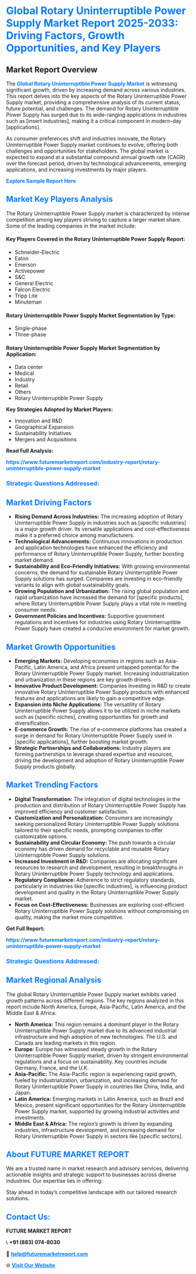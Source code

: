 <h1 style="color: #007BFF;">Global Rotary Uninterruptible Power Supply Market Report 2025-2033: Driving Factors, Growth Opportunities, and Key Players</h1>

<section id="overview">
<h2>Market Report Overview</h2>
<p>The <a href="https://www.futuremarketreport.com/industry-report/rotary-uninterruptible-power-supply-market" style="color: #007BFF; text-decoration: none;"><strong>Global Rotary Uninterruptible Power Supply Market</strong></a> is witnessing significant growth, driven by increasing demand across various industries. This report delves into the key aspects of the Rotary Uninterruptible Power Supply market, providing a comprehensive analysis of its current status, future potential, and challenges. The demand for Rotary Uninterruptible Power Supply has surged due to its wide-ranging applications in industries such as [insert industries], making it a critical component in modern-day [applications].</p>
<p>As consumer preferences shift and industries innovate, the Rotary Uninterruptible Power Supply market continues to evolve, offering both challenges and opportunities for stakeholders. The global market is expected to expand at a substantial compound annual growth rate (CAGR) over the forecast period, driven by technological advancements, emerging applications, and increasing investments by major players.</p>
</section>

<section id="overview">
<p><a href="https://www.futuremarketreport.com/request-sample/reportId=112691" style="color: #007BFF; text-decoration: none;"><strong>Explore Sample Report Here</strong></a></p>
</section>

<section id="key-players">
<h2 style="color: #007BFF;">Market Key Players Analysis</h2>
<p>The Rotary Uninterruptible Power Supply market is characterized by intense competition among key players striving to capture a larger market share. Some of the leading companies in the market include:</p>
<h4>Key Players Covered in the Rotary Uninterruptible Power Supply Report:</h4>
<ul><li>Schneider-Electric</li><li>Eaton</li><li>Emerson</li><li>Activepower</li><li>S&amp;C</li><li>General Electric</li><li>Falcon Electric</li><li>Tripp Lite</li><li>Minuteman</li></ul>
<h4>Rotary Uninterruptible Power Supply Market Segmentation by Type:</h4>
<ul><li>Single-phase</li><li>Three-phase</li></ul>

<h4>Rotary Uninterruptible Power Supply Market Segmentation by Application:</h4>
<ul><li>Data center</li><li>Medical</li><li>Industry</li><li>Retail</li><li>Others</li><li>Rotary Uninterruptible Power Supply</li></ul>
<p><strong>Key Strategies Adopted by Market Players:</strong></p>
<ul>
<li>Innovation and R&D</li>
<li>Geographical Expansion</li>
<li>Sustainability Initiatives</li>
<li>Mergers and Acquisitions</li>
</ul>
</section>

<section>
<p><strong>Read Full Analysis: </strong></p><a href="https://www.futuremarketreport.com/industry-report/rotary-uninterruptible-power-supply-market" style="color: #007BFF; text-decoration: none;"><strong>https://www.futuremarketreport.com/industry-report/rotary-uninterruptible-power-supply-market</strong></a>
<h3 style="color: #007BFF;">Strategic Questions Addressed:</h3>
</section>

<section id="driving-factors">
<h2 style="color: #007BFF;">Market Driving Factors</h2>
<ul>
<li><strong>Rising Demand Across Industries:</strong> The increasing adoption of Rotary Uninterruptible Power Supply in industries such as [specific industries] is a major growth driver. Its versatile applications and cost-effectiveness make it a preferred choice among manufacturers.</li>
<li><strong>Technological Advancements:</strong> Continuous innovations in production and application technologies have enhanced the efficiency and performance of Rotary Uninterruptible Power Supply, further boosting market demand.</li>
<li><strong>Sustainability and Eco-Friendly Initiatives:</strong> With growing environmental concerns, the demand for sustainable Rotary Uninterruptible Power Supply solutions has surged. Companies are investing in eco-friendly variants to align with global sustainability goals.</li>
<li><strong>Growing Population and Urbanization:</strong> The rising global population and rapid urbanization have increased the demand for [specific products], where Rotary Uninterruptible Power Supply plays a vital role in meeting consumer needs.</li>
<li><strong>Government Policies and Incentives:</strong> Supportive government regulations and incentives for industries using Rotary Uninterruptible Power Supply have created a conducive environment for market growth.</li>
</ul>
</section>

<section id="growth-opportunities">
<h2 style="color: #007BFF;">Market Growth Opportunities</h2>
<ul>
<li><strong>Emerging Markets:</strong> Developing economies in regions such as Asia-Pacific, Latin America, and Africa present untapped potential for the Rotary Uninterruptible Power Supply market. Increasing industrialization and urbanization in these regions are key growth drivers.</li>
<li><strong>Innovative Product Development:</strong> Companies investing in R&D to create innovative Rotary Uninterruptible Power Supply products with enhanced features and applications are likely to gain a competitive edge.</li>
<li><strong>Expansion into Niche Applications:</strong> The versatility of Rotary Uninterruptible Power Supply allows it to be utilized in niche markets such as [specific niches], creating opportunities for growth and diversification.</li>
<li><strong>E-commerce Growth:</strong> The rise of e-commerce platforms has created a surge in demand for Rotary Uninterruptible Power Supply used in [specific applications], further boosting market growth.</li>
<li><strong>Strategic Partnerships and Collaborations:</strong> Industry players are forming partnerships to leverage shared expertise and resources, driving the development and adoption of Rotary Uninterruptible Power Supply products globally.</li>
</ul>
</section>

<section id="trending-factors">
<h2 style="color: #007BFF;">Market Trending Factors</h2>
<ul>
<li><strong>Digital Transformation:</strong> The integration of digital technologies in the production and distribution of Rotary Uninterruptible Power Supply has improved efficiency and customer satisfaction.</li>
<li><strong>Customization and Personalization:</strong> Consumers are increasingly seeking personalized Rotary Uninterruptible Power Supply solutions tailored to their specific needs, prompting companies to offer customizable options.</li>
<li><strong>Sustainability and Circular Economy:</strong> The push towards a circular economy has driven demand for recyclable and reusable Rotary Uninterruptible Power Supply solutions.</li>
<li><strong>Increased Investment in R&D:</strong> Companies are allocating significant resources to research and development, resulting in breakthroughs in Rotary Uninterruptible Power Supply technology and applications.</li>
<li><strong>Regulatory Compliance:</strong> Adherence to strict regulatory standards, particularly in industries like [specific industries], is influencing product development and quality in the Rotary Uninterruptible Power Supply market.</li>
<li><strong>Focus on Cost-Effectiveness:</strong> Businesses are exploring cost-efficient Rotary Uninterruptible Power Supply solutions without compromising on quality, making the market more competitive.</li>
</ul>
</section>

<section>
<p><strong>Get Full Report: </strong></p><a href="https://www.futuremarketreport.com/industry-report/rotary-uninterruptible-power-supply-market" style="color: #007BFF; text-decoration: none;"><strong>https://www.futuremarketreport.com/industry-report/rotary-uninterruptible-power-supply-market</strong></a>
<h3 style="color: #007BFF;">Strategic Questions Addressed:</h3>
</section>


<section id="regional-analysis">
<h2 style="color: #007BFF;">Market Regional Analysis</h2>
<p>The global Rotary Uninterruptible Power Supply market exhibits varied growth patterns across different regions. The key regions analyzed in this report include North America, Europe, Asia-Pacific, Latin America, and the Middle East & Africa:</p>
<ul>
<li><strong>North America:</strong> This region remains a dominant player in the Rotary Uninterruptible Power Supply market due to its advanced industrial infrastructure and high adoption of new technologies. The U.S. and Canada are leading markets in this region.</li>
<li><strong>Europe:</strong> Europe has witnessed steady growth in the Rotary Uninterruptible Power Supply market, driven by stringent environmental regulations and a focus on sustainability. Key countries include Germany, France, and the U.K.</li>
<li><strong>Asia-Pacific:</strong> The Asia-Pacific region is experiencing rapid growth, fueled by industrialization, urbanization, and increasing demand for Rotary Uninterruptible Power Supply in countries like China, India, and Japan.</li>
<li><strong>Latin America:</strong> Emerging markets in Latin America, such as Brazil and Mexico, present significant opportunities for the Rotary Uninterruptible Power Supply market, supported by growing industrial activities and investments.</li>
<li><strong>Middle East & Africa:</strong> The region’s growth is driven by expanding industries, infrastructure development, and increasing demand for Rotary Uninterruptible Power Supply in sectors like [specific sectors].</li>
</ul>
</section>

<footer>
<h2 style="color: #007BFF;">About FUTURE MARKET REPORT</h2>
<p>We are a trusted name in market research and advisory services, delivering actionable insights and strategic support to businesses across diverse industries. Our expertise lies in offering:</p>

<p>Stay ahead in today’s competitive landscape with our tailored research solutions.</p>

<h2 style="color: #007BFF;">Contact Us:</h2>
<p><strong>FUTURE MARKET REPORT</strong></p>
<p>📞 <strong>+91 (883) 074-8030</strong></p>
<p>📧 <strong><a href="mailto:help@futuremarketreport.com" style="color: #007BFF;">help@futuremarketreport.com</a></strong></p>
<p>🌐 <strong><a href="https://www.futuremarketreport.com/" style="color: #007BFF;">Visit Our Website</a></strong></p>
</footer>